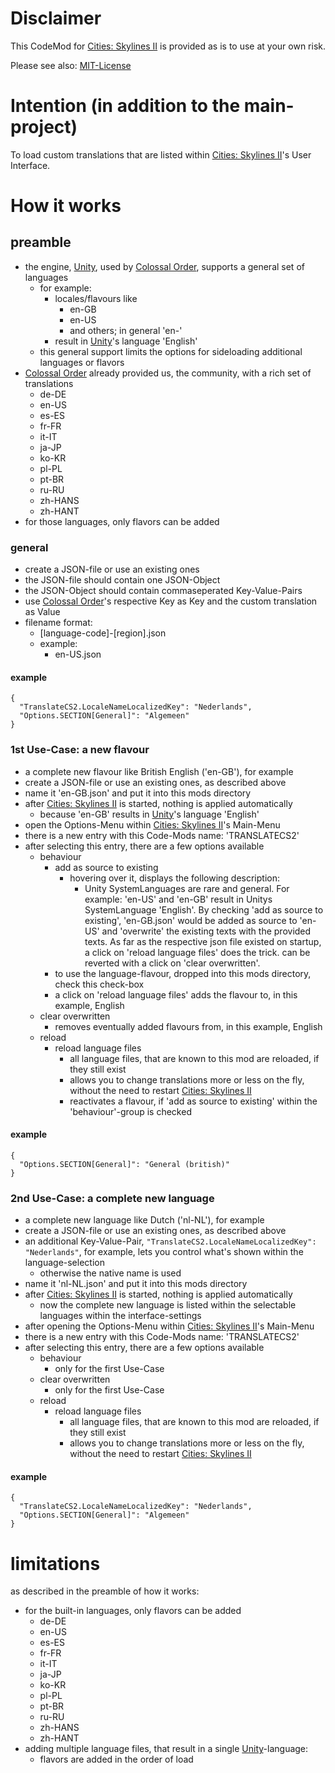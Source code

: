 # Disclaimer
This CodeMod for [Cities: Skylines II](https://www.paradoxinteractive.com/games/cities-skylines-ii) is provided as is to use at your own risk.

Please see also: [MIT-License](https://github.com/suluknumoh/TranslateCS2?tab=MIT-1-ov-file)

# Intention (in addition to the main-project)
To load custom translations that are listed within [Cities: Skylines II](https://www.paradoxinteractive.com/games/cities-skylines-ii)'s User Interface.

# How it works
## preamble
- the engine, [Unity](https://unity.com),  used by [Colossal Order](https://colossalorder.fi), supports a general set of languages
    - for example:
        - locales/flavours like
            - en-GB
            - en-US
            - and others; in general 'en-'
        - result in [Unity](https://unity.com)'s language 'English'
    - this general support limits the options for sideloading additional languages or flavors
- [Colossal Order](https://colossalorder.fi) already provided us, the community, with a rich set of translations
    - de-DE
    - en-US
    - es-ES
    - fr-FR
    - it-IT
    - ja-JP
    - ko-KR
    - pl-PL
    - pt-BR
    - ru-RU
    - zh-HANS
    - zh-HANT
- for those languages, only flavors can be added

### general
- create a JSON-file or use an existing ones
- the JSON-file should contain one JSON-Object
- the JSON-Object should contain commaseperated Key-Value-Pairs
- use [Colossal Order](https://colossalorder.fi)'s respective Key as Key and the custom translation as Value
- filename format:
    - [language-code]-[region].json
    - example:
        - en-US.json

#### example

```
{
  "TranslateCS2.LocaleNameLocalizedKey": "Nederlands",
  "Options.SECTION[General]": "Algemeen"
}
```


### 1st Use-Case: a new flavour
- a complete new flavour like British English ('en-GB'), for example
- create a JSON-file or use an existing ones, as described above
- name it 'en-GB.json' and put it into this mods directory
- after [Cities: Skylines II](https://www.paradoxinteractive.com/games/cities-skylines-ii) is started, nothing is applied automatically
    - because 'en-GB' results in [Unity](https://unity.com)'s language 'English'
- open the Options-Menu within [Cities: Skylines II](https://www.paradoxinteractive.com/games/cities-skylines-ii)'s Main-Menu
- there is a new entry with this Code-Mods name: 'TRANSLATECS2'
- after selecting this entry, there are a few options available
    - behaviour
        - add as source to existing
            - hovering over it, displays the following description:
                - Unity SystemLanguages are rare and general. For example: 'en-US' and 'en-GB' result in Unitys SystemLanguage 'English'. By checking 'add as source to existing', 'en-GB.json' would be added as source to 'en-US' and 'overwrite' the existing texts with the provided texts. As far as the respective json file existed on startup, a click on 'reload language files' does the trick. can be reverted with a click on 'clear overwritten'.
        - to use the language-flavour, dropped into this mods directory, check this check-box
        - a click on 'reload language files' adds the flavour to, in this example, English
    - clear overwritten
        - removes eventually added flavours from, in this example, English
    - reload
        - reload language files
            - all language files, that are known to this mod are reloaded, if they still exist
            - allows you to change translations more or less on the fly, without the need to restart [Cities: Skylines II](https://www.paradoxinteractive.com/games/cities-skylines-ii)
            - reactivates a flavour, if 'add as source to existing' within the 'behaviour'-group is checked

#### example
```
{
  "Options.SECTION[General]": "General (british)"
}
```


### 2nd Use-Case: a complete new language
- a complete new language like Dutch ('nl-NL'), for example
- create a JSON-file or use an existing ones, as described above
- an additional Key-Value-Pair, `"TranslateCS2.LocaleNameLocalizedKey": "Nederlands"`, for example, lets you control what's shown within the language-selection
    - otherwise the native name is used
- name it 'nl-NL.json' and put it into this mods directory
- after [Cities: Skylines II](https://www.paradoxinteractive.com/games/cities-skylines-ii) is started, nothing is applied automatically
    - now the complete new language is listed within the selectable languages within the interface-settings
- after opening the Options-Menu within [Cities: Skylines II](https://www.paradoxinteractive.com/games/cities-skylines-ii)'s Main-Menu
- there is a new entry with this Code-Mods name: 'TRANSLATECS2'
- after selecting this entry, there are a few options available
    - behaviour
        - only for the first Use-Case
    - clear overwritten
        - only for the first Use-Case
    - reload
        - reload language files
            - all language files, that are known to this mod are reloaded, if they still exist
            - allows you to change translations more or less on the fly, without the need to restart [Cities: Skylines II](https://www.paradoxinteractive.com/games/cities-skylines-ii)

#### example

```
{
  "TranslateCS2.LocaleNameLocalizedKey": "Nederlands",
  "Options.SECTION[General]": "Algemeen"
}
```

# limitations
as described in the preamble of how it works:

- for the built-in languages, only flavors can be added
    - de-DE
    - en-US
    - es-ES
    - fr-FR
    - it-IT
    - ja-JP
    - ko-KR
    - pl-PL
    - pt-BR
    - ru-RU
    - zh-HANS
    - zh-HANT
- adding multiple language files, that result in a single [Unity](https://unity.com)-language:
    - flavors are added in the order of load

